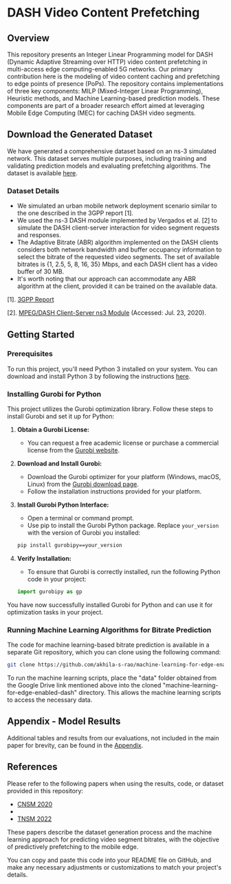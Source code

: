 
# DASH Video Content Prefetching

## Overview

This repository presents an Integer Linear Programming model for DASH (Dynamic Adaptive Streaming over HTTP) video content prefetching in multi-access edge computing-enabled 5G networks. Our primary contribution here is the modeling of video content caching and prefetching to edge points of presence (PoPs). The repository contains implementations of three key components: MILP (Mixed-Integer Linear Programming), Heuristic methods, and Machine Learning-based prediction models. These components are part of a broader research effort aimed at leveraging Mobile Edge Computing (MEC) for caching DASH video segments.

## Download the Generated Dataset

We have generated a comprehensive dataset based on an ns-3 simulated network. This dataset serves multiple purposes, including training and validating prediction models and evaluating prefetching algorithms. The dataset is available [here](https://drive.google.com/drive/folders/1VPzpEYxs7kbtZdJYVsPm0Vbn35OB9dYz).

### Dataset Details

- We simulated an urban mobile network deployment scenario similar to the one described in the 3GPP report [1].
- We used the ns-3 DASH module implemented by Vergados et al. [2] to simulate the DASH client-server interaction for video segment requests and responses.
- The Adaptive Bitrate (ABR) algorithm implemented on the DASH clients considers both network bandwidth and buffer occupancy information to select the bitrate of the requested video segments. The set of available bitrates is {1, 2.5, 5, 8, 16, 35} Mbps, and each DASH client has a video buffer of 30 MB.
- It's worth noting that our approach can accommodate any ABR algorithm at the client, provided it can be trained on the available data.

[1]. [3GPP Report](https://www.etsi.org/deliver/etsi_tr/136900_136999/136921/09.00.00_60/tr)

[2]. [MPEG/DASH Client-Server ns3 Module](https://github.com/djvergad/dash) (Accessed: Jul. 23, 2020).

## Getting Started

### Prerequisites

To run this project, you'll need Python 3 installed on your system. You can download and install Python 3 by following the instructions [here](https://wiki.python.org/moin/BeginnersGuide/Download).

### Installing Gurobi for Python

This project utilizes the Gurobi optimization library. Follow these steps to install Gurobi and set it up for Python:

1. **Obtain a Gurobi License:**
   - You can request a free academic license or purchase a commercial license from the [Gurobi website](https://www.gurobi.com/downloads/request-an-academic-license/).

2. **Download and Install Gurobi:**
   - Download the Gurobi optimizer for your platform (Windows, macOS, Linux) from the [Gurobi download page](https://www.gurobi.com/downloads/gurobi-software/).
   - Follow the installation instructions provided for your platform.

3. **Install Gurobi Python Interface:**
   - Open a terminal or command prompt.
   - Use pip to install the Gurobi Python package. Replace `your_version` with the version of Gurobi you installed:

   ```bash
   pip install gurobipy==your_version
   ```

4. **Verify Installation:**
   - To ensure that Gurobi is correctly installed, run the following Python code in your project:

   ```python
   import gurobipy as gp
   ```

You have now successfully installed Gurobi for Python and can use it for optimization tasks in your project.

### Running Machine Learning Algorithms for Bitrate Prediction

The code for machine learning-based bitrate prediction is available in a separate Git repository, which you can clone using the following command:

```bash
git clone https://github.com/akhila-s-rao/machine-learning-for-edge-enabled-dash.git
```

To run the machine learning scripts, place the "data" folder obtained from the Google Drive link mentioned above into the cloned "machine-learning-for-edge-enabled-dash" directory. This allows the machine learning scripts to access the necessary data.

## Appendix - Model Results

Additional tables and results from our evaluations, not included in the main paper for brevity, can be found in the [Appendix](https://github.com/akhila-s-rao/machine-learning-for-edge-enabled-dash/blob/master/documentation/Appendix_Predictive_prefetching_for_edge_assisted_video_streaming.pdf).

## References

Please refer to the following papers when using the results, code, or dataset provided in this repository:

- [CNSM 2020](https://ieeexplore.ieee.org/document/9269054)
- 
- [TNSM 2022](https://ieeexplore.ieee.org/document/9841468)

These papers describe the dataset generation process and the machine learning approach for predicting video segment bitrates, with the objective of predictively prefetching to the mobile edge.

You can copy and paste this code into your README file on GitHub, and make any necessary adjustments or customizations to match your project's details.
